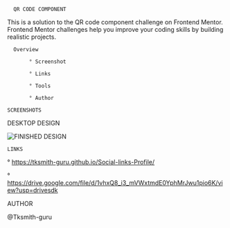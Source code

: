       QR CODE COMPONENT
 This is a solution to the QR code component challenge on Frontend Mentor. Frontend Mentor challenges help you improve your coding skills by building realistic projects.


      Overview

           ° Screenshot

           ° Links

           ° Tools

           ° Author

    SCREENSHOTS
    

DESKTOP DESIGN

![FINISHED DESIGN](https://github.com/Tksmith-guru/QR-code-Component-/assets/122574849/f4b67bf6-3980-4505-90de-f2085d8d618c)

    LINKS
 ° https://tksmith-guru.github.io/Social-links-Profile/

 ° https://drive.google.com/file/d/1vhxQ8_i3_mVWxtmdE0YphMrJwu1pio6K/view?usp=drivesdk


   AUTHOR
 
 @Tksmith-guru
